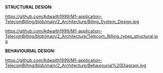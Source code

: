**STRUCTURAL DESIGN:**

https://github.com/Adwaith1999/M1-application-TelecomBilling/blob/main/2_Architecture/Biling_System_Design.jpg

https://github.com/Adwaith1999/M1-application-TelecomBilling/blob/main/2_Architecture/Telecom_Billing_types_structural.jpg


**BEHAVIOURIAL DESIGN:**

https://github.com/Adwaith1999/M1-application-TelecomBilling/blob/main/2_Architecture/Behaviourial%20Diagram.jpg
